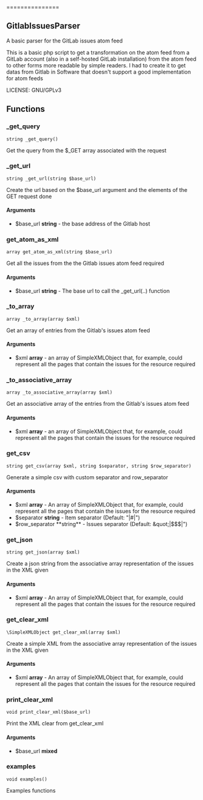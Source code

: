 
===============

## GitlabIssuesParser
A basic parser for the GitLab issues atom feed

This is a basic php script to get a transformation on the atom feed from a
GitLab account (also in a self-hosted GitLab installation) from the atom
feed to other forms more readable by simple readers.
I had to create it to get datas from Gitlab in Software that doesn't support
a good implementation for atom feeds

LICENSE: GNU/GPLv3


Functions
-------


### _get_query

    string _get_query()

Get the query from the $_GET array associated with the request







### _get_url

    string _get_url(string $base_url)

Create the url based on the $base_url argument and the elements of the GET request done






#### Arguments
* $base_url **string** - the base address of the Gitlab host



### get_atom_as_xml

    array get_atom_as_xml(string $base_url)

Get all the issues from the the Gitlab issues atom feed required






#### Arguments
* $base_url **string** - The base url to call the _get_url(..) function



### _to_array

    array _to_array(array $xml)

Get an array of entries from the Gitlab's issues atom feed






#### Arguments
* $xml **array** - an array of SimpleXMLObject that, for example, could  represent all the pages
                  that contain the issues for the resource required



### _to_associative_array

    array _to_associative_array(array $xml)

Get an associative array of the entries from the Gitlab's issues atom feed






#### Arguments
* $xml **array** - an array of SimpleXMLObject that, for example, could  represent all the pages
                  that contain the issues for the resource required



### get_csv

    string get_csv(array $xml, string $separator, string $row_separator)

Generate a simple csv with custom separator and row_separator






#### Arguments
* $xml **array** - An array of SimpleXMLObject that, for example, could  represent all the pages
                  that contain the issues for the resource required
* $separator **string** - Item separator (Default: &quot;|#|&quot;)
* $row_separator **string** - Issues separator (Default: &quot;|$$$|&quot;)



### get_json

    string get_json(array $xml)

Create a json string from the associative array representation of the issues in the XML given






#### Arguments
* $xml **array** - An array of SimpleXMLObject that, for example, could  represent all the pages
                  that contain the issues for the resource required



### get_clear_xml

    \SimpleXMLObject get_clear_xml(array $xml)

Create a simple XML from the associative array representation of the issues in the XML given






#### Arguments
* $xml **array** - An array of SimpleXMLObject that, for example, could  represent all the pages
                  that contain the issues for the resource required



### print_clear_xml

    void print_clear_xml($base_url)

Print the XML clear from get_clear_xml






#### Arguments
* $base_url **mixed**



### examples

    void examples()

Examples functions







